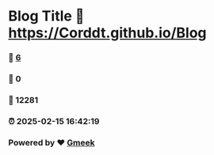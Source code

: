 # Blog Title :link: https://Corddt.github.io/Blog 
### :page_facing_up: [6](https://Corddt.github.io/Blog/tag.html) 
### :speech_balloon: 0 
### :hibiscus: 12281 
### :alarm_clock: 2025-02-15 16:42:19 
### Powered by :heart: [Gmeek](https://github.com/Meekdai/Gmeek)
